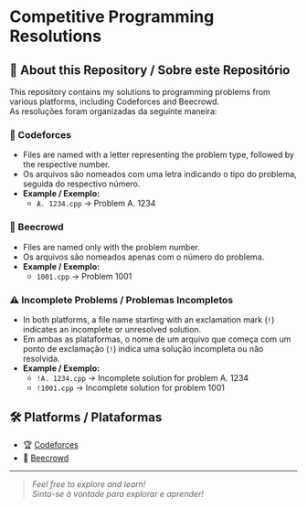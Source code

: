 # Competitive Programming Resolutions

## 🧠 About this Repository / Sobre este Repositório

This repository contains my solutions to programming problems from various platforms, including Codeforces and Beecrowd.  
As resoluções foram organizadas da seguinte maneira:

### 📂 Codeforces  
- Files are named with a letter representing the problem type, followed by the respective number.  
- Os arquivos são nomeados com uma letra indicando o tipo do problema, seguida do respectivo número.  
- **Example / Exemplo:**  
  - `A. 1234.cpp` → Problem A. 1234  

### 📂 Beecrowd  
- Files are named only with the problem number.  
- Os arquivos são nomeados apenas com o número do problema.  
- **Example / Exemplo:**  
  - `1001.cpp` → Problem 1001  

### ⚠️ Incomplete Problems / Problemas Incompletos  
- In both platforms, a file name starting with an exclamation mark (`!`) indicates an incomplete or unresolved solution.  
- Em ambas as plataformas, o nome de um arquivo que começa com um ponto de exclamação (`!`) indica uma solução incompleta ou não resolvida.  
- **Example / Exemplo:**  
  - `!A. 1234.cpp` → Incomplete solution for problem A. 1234  
  - `!1001.cpp` → Incomplete solution for problem 1001  

## 🛠️ Platforms / Plataformas  
- 🏆 [Codeforces](https://codeforces.com/)  
- 🎯 [Beecrowd](https://www.beecrowd.com.br/)  

---

> *Feel free to explore and learn!*  
> *Sinta-se à vontade para explorar e aprender!*
